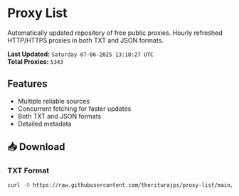 # Proxy List

Automatically updated repository of free public proxies. Hourly refreshed HTTP/HTTPS proxies in both TXT and JSON formats.

**Last Updated:** `Saturday 07-06-2025 13:18:27 UTC`  
**Total Proxies:** `5343`

## Features
- Multiple reliable sources
- Concurrent fetching for faster updates
- Both TXT and JSON formats
- Detailed metadata

## 📥 Download

### TXT Format
```bash
curl -O https://raw.githubusercontent.com/theriturajps/proxy-list/main/proxies.txt